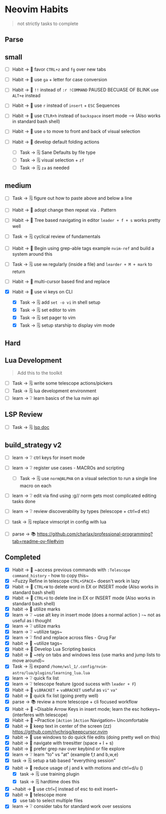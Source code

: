 # Neovim Habits

> not strictly tasks to complete

## Parse

## small

- [ ] Habit -> 🏃 favor `CTRL+z` and `fg` over new tabs
- [ ] Habit -> 🏃 use `ga` + letter for case conversion
- [ ] Habit -> 🏃 `!!` instead of `:r !COMMAND` PAUSED BECUASE OF BLINK use `ALT+e` instead
- [ ] Habit -> 🏃 use `r` instead of `insert` + `ESC` Sequences
- [ ] Habit -> 🏃 use `CTLR+h` instead of `backspace` insert mode --> (Also works in standard bash shell)
- [ ] Habit -> 🏃 use `o` to move to front and back of visual selection

- [ ] Habit -> 🏃 develop default folding actions
  - [ ] Task -> 🗒️ Sane Defaults by file type
  - [ ] Task -> 🗒️ visual selection + `zf`
  - [ ] Task -> 🗒️ `za` as needed

## medium

- [ ] Task -> 🗒️ figure out how to paste above and below a line
- [ ] Habit -> 🏃 adopt change then repeat via `.` Pattern

- [ ] Habit -> 🏃 Tree based navigating in editor `leader + f + s` works pretty well
- [ ] Task -> 🗒️ cyclical review of fundamentals
- [ ] Habit -> 🏃 Begin using grep-able tags example `nvim-ref` and build a system around this
- [ ] Task -> 🗒️ use `mm` regularly (inside a file) and `learder + M + mark` to return

- [ ] Habit -> 🏃 multi-cursor based find and replace
- [x] Habit -> 🏃 use vi keys on CLI
  - [x] Task -> 🗒️ add `set -o vi` in shell setup
  - [x] Task -> 🗒️ set editor to vim
  - [x] Task -> 🗒️ set pager to vim
  - [x] Task -> 🗒️ setup starship to display vim mode

## Hard

## Lua Development

> Add this to the toolkit

- [ ] Task -> 🗒️ write some telescope actions/pickers
- [ ] Task -> 🗒️ lua development environment
- [ ] learn -> ❔ learn basics of the lua nvim api

## LSP Review

- [ ] Task -> 🗒️ [lsp doc](../IDE_Rebuild_References/nvim_ref_LSP_Info.md)

## build_strategy v2

- [ ] learn -> ❔ ctrl keys for insert mode
- [ ] learn -> ❔ register use cases - MACROs and scripting
  - [ ] Task -> 🗒️ use `norm@ALPHA` on a visual selection to run a single line macro on each
- [ ] learn -> ❔ edit via find using :g/<pattern>/ norm gets most complicated editing tasks done

- [ ] learn -> ❔ review discoverability by types (telescope + ctrl+d etc)
- [ ] task -> 🗒️ replace vimscript in config with lua

- [ ] parse -> 📚 https://github.com/charlax/professional-programming?tab=readme-ov-file#vim

## Completed

- [x] Habit -> 🏃 ~access previous commands with `:Telescope command_history` - how to copy this~
- [x] ~Fuzzy Refine in telescope `CTRL+SPACE`~ doesn't work in lazy
- [x] Habit -> 🏃 `CTRL+W` to delete word in EX or INSERT mode (Also works in standard bash shell)
- [x] Habit -> 🏃 `CTRL+U` to delete line in EX or INSERT mode (Also works in standard bash shell)
- [x] habit -> 🏃 utilize marks
- [x] learn -> ❔ ~use alt key in insert mode (does a normal action ) -~ not as useful as i thought
- [x] learn -> ❔ utilize marks
- [x] learn -> ❔ ~utilize tags~
- [x] learn -> ❔ find and replace across files - Grug Far
- [x] habit -> 🏃 ~utilize tags~
- [x] Habit -> 🏃 Develop Lua Scripting basics
- [x] habit -> 🏃 ~rely on tabs and windows less (use marks and jump lists to move around)~
- [x] Task -> 🗒️ expand `/home/wsl_1/.config/nvim-astro/lua/plugins/learning_lua.lua`
- [x] learn -> ❔ quick fix list
- [x] learn -> ❔ telescope feature (good sucess with `leader + F`)
- [x] Habit -> 🏃 `viBRACKET` + `vaBRACKET` useful as `vi"` `va"`
- [x] habit -> 🏃 quick fix list (going pretty well)
- [x] parse -> 📚 review a more telescope + cli focused workflow
- [x] Habit -> 🏃 ~Disable Arrow Keys in insert mode; learn the esc hotkeys~ (interferes with telescope)
- [x] Habit -> 🏃 ~Practice `[Action` `]Action` Navigation~ Uncomfortable
- [x] habit -> 🏃 keep text in center of the screen (zz) https://github.com/rlychrisg/keepcursor.nvim
- [x] habit -> 🏃 use windows to do quick file edits (doing pretty well on this)
- [x] habit -> 🏃 navigate with treesitter (space + l + s)
- [x] habit -> 🏃 prefer grep nav over keybind or file explore
- [x] learn -> ❔ learn "to" vs "at" (example f,t and b,w,e)
- [x] task -> 🗒️ setup a tab based "everything session"
- [x] habit -> 🏃 reduce usage of j and k with motions and ctrl+d/u ()
  - [x] task -> 🗒️ use training plugin
  - [x] task -> 🗒️ hardtime does this
- [x] ~habit -> 🏃 use ctrl+[ instead of esc to exit insert~
- [x] habit -> 🏃 telescope more
  - [x] use tab to select multiple files
- [x] learn -> ❔ consider tabs for standard work over sessions
